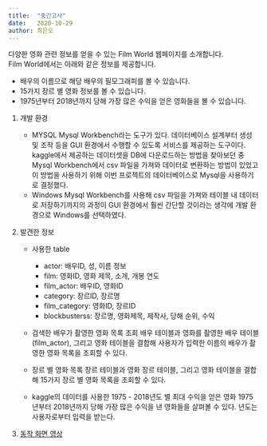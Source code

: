 ```yaml
---
title:  "중간고사"
date:   2020-10-29
author: 최은오
---
```


다양한 영화 관련 정보를 얻을 수 있는 Film World 웹페이지를 소개합니다.  
Film World에서는 아래와 같은 정보를 제공합니다.  
- 배우의 이름으로 해당 배우의 필모그래피를 볼 수 있습니다.  
- 15가지 장르 별 영화 정보를 볼 수 있습니다.
- 1975년부터 2018년까지 당해 가장 많은 수익을 얻은 영화들을 볼 수 있습니다.   

1. 개발 환경
    - MYSQL
        Mysql Workbench라는 도구가 있다. 데이터베이스 설계부터 생성 및 조작 등을 GUI 환경에서 수행할 수 있도록 서비스를 제공하는 도구이다. kaggle에서 제공하는 데이터셋을 DB에 다운로드하는 방법을 찾아보던 중 Mysql Workbench에서 csv 파일을 가져와 데이터로 변환하는 방법이 있었고 이 방법을 사용하기 위해 이번 프로젝트의 데이터베이스로 Mysql을 사용하기로 결정했다.
    - Windows
        Mysql Workbench를 사용해 csv 파일을 가져와 테이블 내 데이터로 저장하기까지의 과정이 GUI 환경에서 훨씬 간단할 것이라는 생각에 개발 환경으로 Windows를 선택하였다. 


2. 발견한 정보
    - 사용한 table
        - actor: 배우ID, 성, 이름 정보
        - film: 영화ID, 영화 제목, 소개, 개봉 연도
        - film_actor: 배우ID, 영화ID
        - category: 장르ID, 장르명
        - film_category: 영화ID, 장르ID
        - blockbusterss: 장르명, 영화제목, 제작사, 당해 순위, 수익


    - 검색한 배우가 촬영한 영화 목록 조회
        배우 테이블과 영화를 촬영한 배우 테이블(film_actor), 그리고 영화 테이블을 결합해 사용자가 입력한 이름의 배우가 촬영한 영화 목록을 조회할 수 있다.

    - 장르 별 영화 목록
        장르 테이블과 영화 장르 테이블, 그리고 영화 테이블을 결합해 15가지 장르 별 영화 목록을 조회할 수 있다.

    - kaggle의 데이터를 사용한 1975 - 2018년도 별 최대 수익을 얻은 영화 
        1975년부터 2018년까지 당해 가장 많은 수익을 낸 영화들을 살펴볼 수 있다. 년도는 사용자로부터 입력을 받는다.
3. [동작 화면 영상](https://youtu.be/H5eB23Kjwyw)